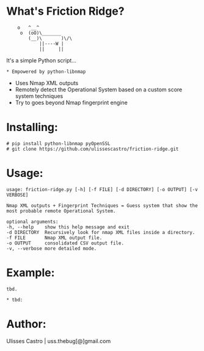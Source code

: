 What's Friction Ridge?
======================


        o   ^__^
         o  (oO)\_______
            (__)\       )\/\
                ||----W |
                ||     ||
  
  It's a simple Python script...

	* Empowered by python-libnmap
  * Uses Nmap XML outputs
  * Remotely detect the Operational System based on a custom score system techniques
  * Try to goes beyond Nmap fingerprint engine

Installing:
===========

	# pip install python-libnmap pyOpenSSL
	# git clone https://github.com/ulissescastro/friction-ridge.git


Usage:
======

	usage: friction-ridge.py [-h] [-f FILE] [-d DIRECTORY] [-o OUTPUT] [-v VERBOSE]

	Nmap XML outputs + Fingerprint Techniques = Guess system that show the most probable remote Operational System.

	optional arguments:
  	-h, --help    show this help message and exit
  	-d DIRECTORY  Recursively look for nmap XML files inside a directory.
  	-f FILE       Nmap XML output file.
  	-o OUTPUT     consolidated CSV output file.
  	-v, --verbose more detailed mode.


Example:
========
	
	tbd.

	* tbd:
  

Author:
=======

  Ulisses Castro | uss.thebug[@]gmail.com

